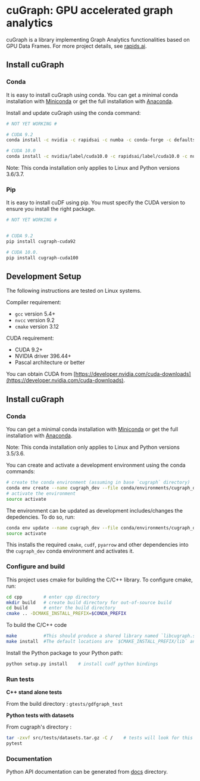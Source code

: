 # cuGraph: GPU accelerated graph analytics

cuGraph is a library implementing Graph Analytics functionalities based on GPU Data Frames. For more project details, see [rapids.ai](https://rapids.ai/).



## Install cuGraph

### Conda

It is easy to install cuGraph using conda. You can get a minimal conda installation with [Miniconda](https://conda.io/miniconda.html) or get the full installation with [Anaconda](https://www.anaconda.com/download).

Install and update cuGraph using the conda command:

```bash
# NOT YET WORKING #

# CUDA 9.2
conda install -c nvidia -c rapidsai -c numba -c conda-forge -c defaults cugraph

# CUDA 10.0
conda install -c nvidia/label/cuda10.0 -c rapidsai/label/cuda10.0 -c numba -c conda-forge -c defaults cugraph
```

Note: This conda installation only applies to Linux and Python versions 3.6/3.7.

### Pip

It is easy to install cuDF using pip. You must specify the CUDA version to ensure you install the right package.

```bash
# NOT YET WORKING #


# CUDA 9.2
pip install cugraph-cuda92

# CUDA 10.0.
pip install cugraph-cuda100
```






## Development Setup

The following instructions are tested on Linux systems.

Compiler requirement:

* `gcc`     version 5.4+
* `nvcc`    version 9.2
* `cmake`   version 3.12



CUDA requirement:

* CUDA 9.2+
* NVIDIA driver 396.44+
* Pascal architecture or better

You can obtain CUDA from [https://developer.nvidia.com/cuda-downloads](https://developer.nvidia.com/cuda-downloads).



## Install cuGraph

### Conda

You can get a minimal conda installation with [Miniconda](https://conda.io/miniconda.html) or get the full installation with [Anaconda](https://www.anaconda.com/download).

Note: This conda installation only applies to Linux and Python versions 3.5/3.6.

You can create and activate a development environment using the conda commands:

```bash
# create the conda environment (assuming in base `cugraph` directory)
conda env create --name cugraph_dev --file conda/environments/cugraph_dev.yml
# activate the environment
source activate 
```

The environment can be updated as development includes/changes the depedencies. To do so, run:

```bash
conda env update --name cugraph_dev --file conda/environments/cugraph_dev.yml
source activate 
```

This installs the required `cmake`, `cudf`, `pyarrow` and other
dependencies into the `cugraph_dev` conda environment and activates it.
### Configure and build

This project uses cmake for building the C/C++ library. To configure cmake,
run:

```bash
cd cpp	      # enter cpp directory
mkdir build   # create build directory for out-of-source build
cd build      # enter the build directory
cmake .. -DCMAKE_INSTALL_PREFIX=$CONDA_PREFIX 
```

To build the C/C++ code
```bash
make          #This should produce a shared library named `libcugraph.so`
make install  #The default locations are `$CMAKE_INSTALL_PREFIX/lib` and `$CMAKE_INSTALL_PREFIX/include/cugraph` respectively.
```

Install the Python package to your Python path:

```bash
python setup.py install    # install cudf python bindings
```

### Run tests
**C++ stand alone tests** 

From the build directory : `gtests/gdfgraph_test`


**Python tests with datasets** 

From cugraph's directory :
```bash
tar -zxvf src/tests/datasets.tar.gz -C /    # tests will look for this 'datasets' folder in '/'
pytest
```

### Documentation

Python API documentation can be generated from [docs](docs) directory.
